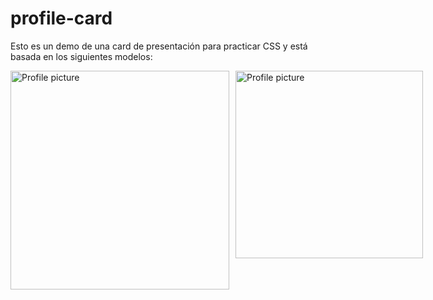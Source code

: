 # profile-card
Esto es un demo de una card de presentación para practicar CSS y está basada en los siguientes modelos:

<div style="display: flex; margin: 0 auto;">
  <!--Referencia de 1° img https://platzi.com/comentario/3783637/ -->
  <img style="margin-right: 10px" src="https://file.notion.so/f/s/d1bcd108-9df1-4099-8110-91767b90412f/Untitled.png?id=4f77bded-7ab5-47e6-a14b-05a7ce361287&table=block&spaceId=19d8b94b-aa13-4b71-ab0d-baae4cabeafe&expirationTimestamp=1693497600000&signature=bSDyXmCm8cg9DubdXEnPNIuhManhhRFQQ1TwtLryw88&downloadName=Untitled.png" alt="Profile picture" width="350px">
  <img src="https://file.notion.so/f/s/a10b37f7-1b03-4718-89bb-0dd50c0af68c/Untitled.png?id=6246c71a-2bec-4203-92e9-4d5d1daa62bc&table=block&spaceId=19d8b94b-aa13-4b71-ab0d-baae4cabeafe&expirationTimestamp=1693497600000&signature=J--i9-2H2DfSeGqAwbgDPsg9bZ5QVPgsQOPTpTzB2uM&downloadName=Untitled.png" alt="Profile picture" width="300px">
</div>


